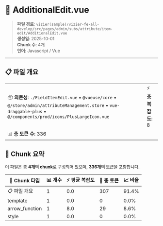 # 📄 AdditionalEdit.vue

> **파일 경로**: `vizier(sample)/vizier-fe-all-develop/src/pages/admin/subs/attribute/item-edit/AdditionalEdit.vue`  
> **생성일**: 2025-10-01  
> **Chunk 수**: 4개  
> **언어**: Javascript / Vue
---





## 📋 파일 개요

| | |
|--|--|
| 📦 **의존성**: `./FieldItemEdit.vue` • `@vueuse/core` • `@/store/admin/attributeManagement.store` • `vue-draggable-plus` • `@/components/prod/icons/PlusLargeIcon.vue` | ⚡ **총 복잡도**: 8 |
| 📊 **총 토큰 수**: 336 |  |






## 🧩 Chunk 요약

이 파일은 총 **4개의 chunk**로 구성되어 있으며, **336개의 토큰**을 포함합니다.

| 🧩 Chunk 타입 | 📊 개수 | ⚡ 평균 복잡도 | 📝 총 토큰 | 📈 비율 |
|---------------|--------|-------------|----------|--------|
| 📋 파일 개요 | 1 | 0.0 | 307 | 91.4% |
| template | 1 | 0.0 | 0 | 0.0% |
| arrow_function | 1 | 8.0 | 29 | 8.6% |
| style | 1 | 0.0 | 0 | 0.0% |

